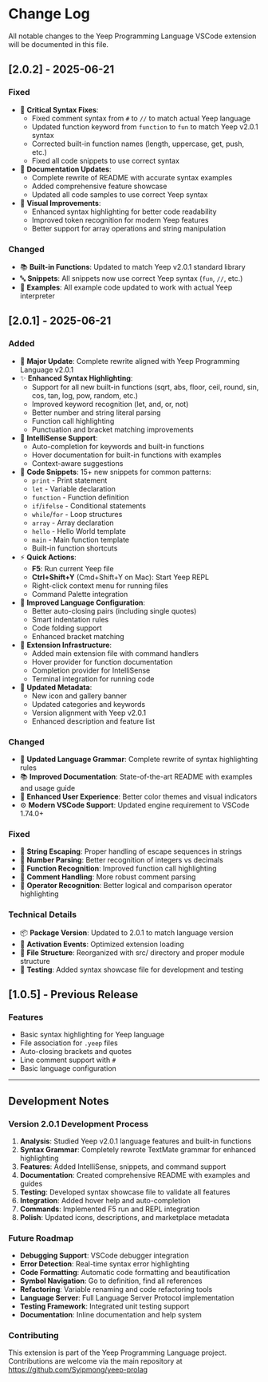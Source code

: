 # Change Log

All notable changes to the Yeep Programming Language VSCode extension will be documented in this file.

## [2.0.2] - 2025-06-21

### Fixed
- 🔧 **Critical Syntax Fixes**: 
  - Fixed comment syntax from `#` to `//` to match actual Yeep language
  - Updated function keyword from `function` to `fun` to match Yeep v2.0.1 syntax
  - Corrected built-in function names (length, uppercase, get, push, etc.)
  - Fixed all code snippets to use correct syntax
- 📝 **Documentation Updates**:
  - Complete rewrite of README with accurate syntax examples
  - Added comprehensive feature showcase
  - Updated all code samples to use correct Yeep syntax
- 🎨 **Visual Improvements**:
  - Enhanced syntax highlighting for better code readability
  - Improved token recognition for modern Yeep features
  - Better support for array operations and string manipulation

### Changed
- 📚 **Built-in Functions**: Updated to match Yeep v2.0.1 standard library
- 🔤 **Snippets**: All snippets now use correct Yeep syntax (`fun`, `//`, etc.)
- 📖 **Examples**: All example code updated to work with actual Yeep interpreter

## [2.0.1] - 2025-06-21

### Added
- 🎉 **Major Update**: Complete rewrite aligned with Yeep Programming Language v2.0.1
- ✨ **Enhanced Syntax Highlighting**: 
  - Support for all new built-in functions (sqrt, abs, floor, ceil, round, sin, cos, tan, log, pow, random, etc.)
  - Improved keyword recognition (let, and, or, not)
  - Better number and string literal parsing
  - Function call highlighting
  - Punctuation and bracket matching improvements
- 🧠 **IntelliSense Support**:
  - Auto-completion for keywords and built-in functions
  - Hover documentation for built-in functions with examples
  - Context-aware suggestions
- 📝 **Code Snippets**: 15+ new snippets for common patterns:
  - `print` - Print statement
  - `let` - Variable declaration
  - `function` - Function definition
  - `if`/`ifelse` - Conditional statements
  - `while`/`for` - Loop structures
  - `array` - Array declaration
  - `hello` - Hello World template
  - `main` - Main function template
  - Built-in function shortcuts
- ⚡ **Quick Actions**:
  - **F5**: Run current Yeep file
  - **Ctrl+Shift+Y** (Cmd+Shift+Y on Mac): Start Yeep REPL
  - Right-click context menu for running files
  - Command Palette integration
- 🎨 **Improved Language Configuration**:
  - Better auto-closing pairs (including single quotes)
  - Smart indentation rules
  - Code folding support
  - Enhanced bracket matching
- 🔧 **Extension Infrastructure**:
  - Added main extension file with command handlers
  - Hover provider for function documentation  
  - Completion provider for IntelliSense
  - Terminal integration for running code
- 🎯 **Updated Metadata**:
  - New icon and gallery banner
  - Updated categories and keywords
  - Version alignment with Yeep v2.0.1
  - Enhanced description and feature list

### Changed
- 🔄 **Updated Language Grammar**: Complete rewrite of syntax highlighting rules
- 📚 **Improved Documentation**: State-of-the-art README with examples and usage guide
- 🎨 **Enhanced User Experience**: Better color themes and visual indicators
- ⚙️ **Modern VSCode Support**: Updated engine requirement to VSCode 1.74.0+

### Fixed
- 🐛 **String Escaping**: Proper handling of escape sequences in strings
- 🔢 **Number Parsing**: Better recognition of integers vs decimals
- 🎯 **Function Recognition**: Improved function call highlighting
- 📝 **Comment Handling**: More robust comment parsing
- 🔗 **Operator Recognition**: Better logical and comparison operator highlighting

### Technical Details
- 📦 **Package Version**: Updated to 2.0.1 to match language version
- 🎯 **Activation Events**: Optimized extension loading
- 📁 **File Structure**: Reorganized with src/ directory and proper module structure
- 🧪 **Testing**: Added syntax showcase file for development and testing

## [1.0.5] - Previous Release

### Features
- Basic syntax highlighting for Yeep language
- File association for `.yeep` files
- Auto-closing brackets and quotes
- Line comment support with `#`
- Basic language configuration

---

## Development Notes

### Version 2.0.1 Development Process
1. **Analysis**: Studied Yeep v2.0.1 language features and built-in functions
2. **Syntax Grammar**: Completely rewrote TextMate grammar for enhanced highlighting
3. **Features**: Added IntelliSense, snippets, and command support
4. **Documentation**: Created comprehensive README with examples and guides
5. **Testing**: Developed syntax showcase file to validate all features
6. **Integration**: Added hover help and auto-completion
7. **Commands**: Implemented F5 run and REPL integration
8. **Polish**: Updated icons, descriptions, and marketplace metadata

### Future Roadmap
- **Debugging Support**: VSCode debugger integration
- **Error Detection**: Real-time syntax error highlighting  
- **Code Formatting**: Automatic code formatting and beautification
- **Symbol Navigation**: Go to definition, find all references
- **Refactoring**: Variable renaming and code refactoring tools
- **Language Server**: Full Language Server Protocol implementation
- **Testing Framework**: Integrated unit testing support
- **Documentation**: Inline documentation and help system

### Contributing
This extension is part of the Yeep Programming Language project. Contributions are welcome via the main repository at https://github.com/Syipmong/yeep-prolag

